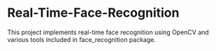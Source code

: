 # Real-Time-Face-Recognition
This project implements real-time face recognition using OpenCV and various tools included in face_recognition package.
